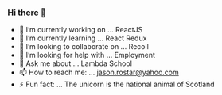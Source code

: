### Hi there 👋


- 🔭 I’m currently working on ... ReactJS
- 🌱 I’m currently learning ... React Redux
- 👯 I’m looking to collaborate on ... Recoil 
- 🤔 I’m looking for help with ... Employment
- 💬 Ask me about ... Lambda School
- 📫 How to reach me: ... jason.rostar@yahoo.com
- ⚡ Fun fact: ... The unicorn is the national animal of Scotland

